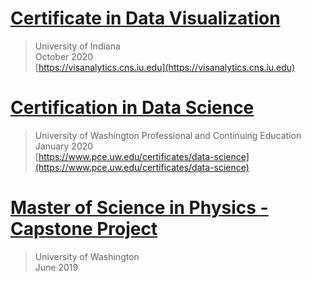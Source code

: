# [Certificate in Data Visualization](https://n8sean.github.io/DataVisualization_Cert)
> University of Indiana  
> October 2020  
[https://visanalytics.cns.iu.edu](https://visanalytics.cns.iu.edu)

# [Certification in Data Science](https://n8sean.github.io/DataScience_Cert)
> University of Washington Professional and Continuing Education  
> January 2020  
[https://www.pce.uw.edu/certificates/data-science](https://www.pce.uw.edu/certificates/data-science)  
  
# [Master of Science in Physics - Capstone Project](https://n8sean.github.io/University_Physics)
> University of Washington  
> June 2019
